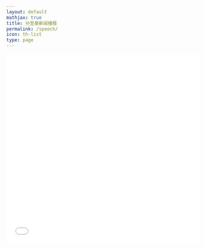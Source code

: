```yaml
---
layout: default
mathjax: true
title: 孙至豪新闻播报
permalink: /speech/
icon: th-list
type: page
---
```





<iframe src="//player.bilibili.com/player.html?aid=460289446&bvid=BV1Dv41137hp&cid=330284605&page=1" scrolling="no" border="0" frameborder="no" framespacing="0" allowfullscreen="false" height=498 width=510> </iframe>
